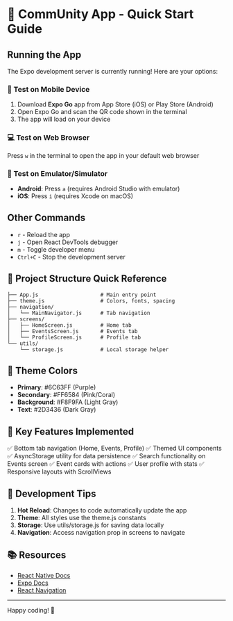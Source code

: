 # 🚀 CommUnity App - Quick Start Guide

## Running the App

The Expo development server is currently running! Here are your options:

### 📱 Test on Mobile Device

1. Download **Expo Go** app from App Store (iOS) or Play Store (Android)
2. Open Expo Go and scan the QR code shown in the terminal
3. The app will load on your device

### 💻 Test on Web Browser

Press `w` in the terminal to open the app in your default web browser

### 📱 Test on Emulator/Simulator

- **Android**: Press `a` (requires Android Studio with emulator)
- **iOS**: Press `i` (requires Xcode on macOS)

## Other Commands

- `r` - Reload the app
- `j` - Open React DevTools debugger
- `m` - Toggle developer menu
- `Ctrl+C` - Stop the development server

## 📂 Project Structure Quick Reference

```
├── App.js                    # Main entry point
├── theme.js                  # Colors, fonts, spacing
├── navigation/
│   └── MainNavigator.js      # Tab navigation
├── screens/
│   ├── HomeScreen.js         # Home tab
│   ├── EventsScreen.js       # Events tab
│   └── ProfileScreen.js      # Profile tab
└── utils/
    └── storage.js            # Local storage helper
```

## 🎨 Theme Colors

- **Primary**: #6C63FF (Purple)
- **Secondary**: #FF6584 (Pink/Coral)
- **Background**: #F8F9FA (Light Gray)
- **Text**: #2D3436 (Dark Gray)

## 📝 Key Features Implemented

✅ Bottom tab navigation (Home, Events, Profile)
✅ Themed UI components
✅ AsyncStorage utility for data persistence
✅ Search functionality on Events screen
✅ Event cards with actions
✅ User profile with stats
✅ Responsive layouts with ScrollViews

## 🔧 Development Tips

1. **Hot Reload**: Changes to code automatically update the app
2. **Theme**: All styles use the theme.js constants
3. **Storage**: Use utils/storage.js for saving data locally
4. **Navigation**: Access navigation prop in screens to navigate

## 📚 Resources

- [React Native Docs](https://reactnative.dev/)
- [Expo Docs](https://docs.expo.dev/)
- [React Navigation](https://reactnavigation.org/)

---

Happy coding! 🎉

